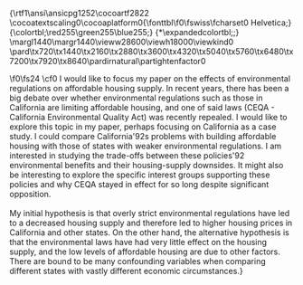 {\rtf1\ansi\ansicpg1252\cocoartf2822
\cocoatextscaling0\cocoaplatform0{\fonttbl\f0\fswiss\fcharset0 Helvetica;}
{\colortbl;\red255\green255\blue255;}
{\*\expandedcolortbl;;}
\margl1440\margr1440\vieww28600\viewh18000\viewkind0
\pard\tx720\tx1440\tx2160\tx2880\tx3600\tx4320\tx5040\tx5760\tx6480\tx7200\tx7920\tx8640\pardirnatural\partightenfactor0

\f0\fs24 \cf0 I would like to focus my paper on the effects of environmental regulations on affordable housing supply. In recent years, there has been a big debate over whether environmental regulations such as those in California are limiting affordable housing, and one of said laws (CEQA - California Environmental Quality Act) was recently repealed. I would like to explore this topic in my paper, perhaps focusing on California as a case study. I could compare California\'92s problems with building affordable housing with those of states with weaker environmental regulations. I am interested in studying the trade-offs between these policies\'92 environmental benefits and their housing-supply downsides. It might also be interesting to explore the specific interest groups supporting these policies and why CEQA stayed in effect for so long despite significant opposition.\
\
My initial hypothesis is that overly strict environmental regulations have led to a decreased housing supply and therefore led to higher housing prices in California and other states. On the other hand, the alternative hypothesis is that the environmental laws have had very little effect on the housing supply, and the low levels of affordable housing are due to other factors. There are bound to be many confounding variables when comparing different states with vastly different economic circumstances.}